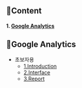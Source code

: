 ## :floppy_disk:Content

#### 1. [Google Analytics](#closed_bookgoogle-analytics)



## :closed_book:Google Analytics
- 초보자용 
    - [1.Introduction](https://www.notion.so/hankyul/1-Google-6e8203057a9b4d9bb7c0b0dbad723967)
    - [2.Interface](https://www.notion.so/hankyul/2-Google-72568b08aa0e4e769de104c2465f68a8)
    - [3.Report](https://www.notion.so/hankyul/3-b68f29bfcfbb419b9456c8c962f2fb57)
